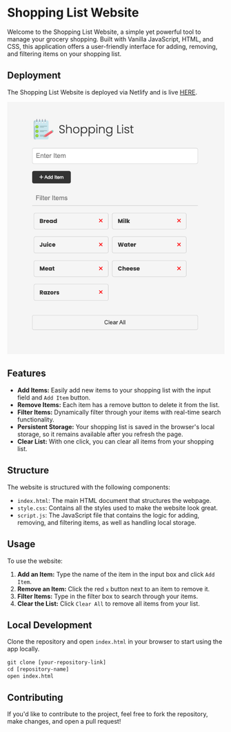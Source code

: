# Shopping List Website

Welcome to the Shopping List Website, a simple yet powerful tool to manage your grocery shopping.
Built with Vanilla JavaScript, HTML, and CSS, this application offers a user-friendly interface
for adding, removing, and filtering items on your shopping list.

## Deployment

The Shopping List Website is deployed via Netlify and is live
[HERE](https://master--magnificent-phoenix-49f7b7.netlify.app/).

![Screen Shot of UI.](image.png)

## Features

- **Add Items:** Easily add new items to your shopping list with the input field and `Add Item` button.
- **Remove Items:** Each item has a remove button to delete it from the list.
- **Filter Items:** Dynamically filter through your items with real-time search functionality.
- **Persistent Storage:** Your shopping list is saved in the browser's local storage, so it remains
  available after you refresh the page.
- **Clear List:** With one click, you can clear all items from your shopping list.

## Structure

The website is structured with the following components:

- `index.html`: The main HTML document that structures the webpage.
- `style.css`: Contains all the styles used to make the website look great.
- `script.js`: The JavaScript file that contains the logic for adding, removing, and filtering items,
  as well as handling local storage.

## Usage

To use the website:

1. **Add an Item:** Type the name of the item in the input box and click `Add Item`.
2. **Remove an Item:** Click the red `x` button next to an item to remove it.
3. **Filter Items:** Type in the filter box to search through your items.
4. **Clear the List:** Click `Clear All` to remove all items from your list.

## Local Development

Clone the repository and open `index.html` in your browser to start using the app locally.

```Git Bash
git clone [your-repository-link]
cd [repository-name]
open index.html
```

## Contributing

If you'd like to contribute to the project, feel free to fork the repository, make changes, and open a pull request!

